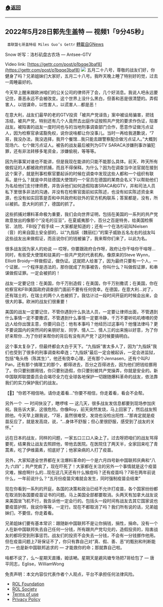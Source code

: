 ###  [:house:返回](README.md)
---


## 2022年5月28日郭先生盖特 — 视频1「9分45秒」
` 喜联盟七哥盖特组 Miles Guo’s Gettr` [轉載自GNews](https://gnews.org/zh-hans/2622538/)

Snow 听写：洛杉矶盘古农场 — Antsee-GTV
 
Video link: [https://gettr.com/post/p1bqqe3baf8](https://gettr.com/post/p1bqqe3baf8)
 ![](https://assets.gnews.org/wp-content/uploads/2022/05/91DF286C-F7F6-4A3E-8E9D-B42A42FA8302_1653801326.jpeg) 
五月二十八号，尊敬的战友们好，你健身了吗？兄弟姐妹们大家好，五月二十八号。我昨天晚上睡了特别好的觉，过去一周睡最好的。
 
今天早上醒来跟欧洲咱们的公关公司的律师开了会，几个好消息。我说人吧永远要记住，善恶永远不会被改变。这个世界上没什么黑白，但善和恶是很清楚的。弄假害人，以钱谋命，以性害人，以谎害人…都是恶！
 
在意大利，战友们最早的老的GTV投资「被共产党诬告」案中被设局骗害，把钱冻结，被共产党，特别还有几个人竟然去出庭作证按照共产党的要求作伪证，陷害战友。被陷害的战友一度时间也与的当地刑事调查部门合作，愿意作证做污点证人，因为检察官承诺豁免权，说你说啥都让你没事儿。当时一再给我道歉说，“7哥，我没办法，我没选择，我开个餐馆…我只能去跟警察配合做污点证人。”大概到现场六、七个做污点证人。被告的战友最后被列为GTV SARACA涉嫌刑事诈骗犯罪，还有非法转移多笔资金，涉嫌偷税，等等等。
 
因为刑事案对谁也不能讲，但是我现在能讲的只能不能那么具体。前天、昨天所有做假证的人都被政府抓捕，而且不得保释。为什么？因为在调查当中法官就在接到这个案子，就是刑事检察官要起诉的时候在调查中发现这些人都和一个组织有联系。是什么？就是中共驻德国大使馆的一个官员在德国的某商会名义下以帮助他们为名给他们支付律师费，并告诉他们如何造假陷害SRACA和GTV，并和司法人员私下里很多非法的沟通，并没有在检察官面前如实陈述，也没有如实陈述资金来源，也没有如实回答是否和中共政府和驻外的官方机构联系；答案都是，没有，所以被抓。意大利的抓了，德国的抓了。
 
这些抓捕对爆料革命极为重要，我们会向世界证明，包括在美国的一系列的共产党故意放出的像那个“没毛的豆豆”，在夏威夷那个，百分之百是特务，给美国检察官、法院、FBI投了假手续 — 大家都是知道的；还有一个在洛杉矶叫Nielsen（音）的来自国土安全部的，以“九指妖（魏丽红）”的案子威胁五名左右的战友叫这些战友出来做假证，而且说你们的钱被骗了，我来帮你们来了，以此为名。
 
很多战友因为家人的劝说 — 哎呀，你要跟政府合作呀，政府让你干啥你干啥呀…同时，有些受大使馆和驻美的一些共产党的代表机构，像原来的Steve Wynn，Elliott Broidy一样做假证，做伪证。这就把人给害了，因为最终只要有一个人，一个证据，一个程序是违法的，那你就成了刑事被告，你叫什么？叫做假证罪，和串谋做假证罪。一定会被抓的！
 
战友一定要记住：在美国，你千万别造假；在美国，你千万别撒谎；在美国，你在检察官和FBI美国政府调查部门面前不要有任何侥幸。在德国，在意大利…对了，还有瑞士的，在瑞士的两个人也被抓了。我估计过一段时间开庭的时候会出来，会很大的事。欧洲的战友们很重要！
 
美国的战友一定要记住，不管你遇到什么执法人员，一定要让律师出面，不管遇到什么事情一定不要撒谎，不管遇到什么事情一定要冷静，千万不要听叽叽喳喳的旁边人给你出馊主意，你要问自己：他有本事吗？他经历过这事吗？他懂法律吗？更不要说国内的突然间的亲朋好友、同学、情人二、情人三的出来施以好意，为了你好来帮你…为了你好来帮你的背后有没有共产党？这时候要搞明白。
 
这个事太复杂了，但最终都会大白于天下。“九指妖”害太多人了，因为“九指妖”我们也受到了很多的刑事调查和牵连；“九指妖”最后一定会被起诉，一定会进监狱，包括“龟头杨（陈其生）”，他还有侥幸心理，还有那个Jennasen，还有个叫PJ Pan，还有那个搞理工的那个，都得进去，百分之百得进去，因为他们把钱给挪用了。你只要别挪用钱，你只要别造假，你只要别被共产党操弄，你就是安全的。新中国联邦联盟委员会会竭尽全力在全球各地保护一切跟随爆料革命的战友，依法靠我们的实力保护我们的战友。
 
【🎵】“你若不相信呐，请你走着看…”你要不相信，你走着看，看会不会帮。
 
另外一个  — 时间快没了，瞎啰嗦 — 这几天，很多战友发信息都要到现场参加庆祝。我告诉大家，这很危险。你像Roy，前天突然发烧，马上回家了，然后战友照顾他。今天早上跟我说，“7哥，虽然很难受，发烧也没检出阳性…”那肯定就是疫苗反应了，就是发高烧，说，“…身体不舒服；但心里很舒服，感受到了战友的关怀。”
 
远在日本的战友，同样的问题，一家五口三口人染上了。过去呀把咱们的战友骂得要死，结果我让战友去照顾他，带他去医院。在医院住了两天半，全家回来吃了青蒿素，吃了伊维菌素，彻底好了；他家染病的人打了疫苗。
 
另外，大家知道全世界都在关注爆料革命的一个是六月四号新中国联邦庆典和“八九·六四”；共产党疯了，现在吓死了！大家都在关注的另外一个事情就是这个疫苗灾难，猴痘啊什么的…现在这几天还有什么猴痘吗？还有疫苗吗？7哥在两年前说什么，一年前说什么？“五月份疫苗灾难就会发生，同时强制疫苗会结束”
 
现在你看到一系列的开庭，各国的决策和政治已经不允许打疫苗，各个国家纷纷都在取消到各国要疫苗证书的问题。马上美国全部都要取消。头两天有加拿大战友说来美国坐飞机不行，我告诉他一定会行的。包括头一段时间有战友去其它国家说也要疫苗护照，我说你等等，一定行。现在不都取消了吗？我们所有说的话，兄弟姐妹们，不要信，你走着看。
 
兄弟姐妹们要有基本常识：跟随新中国联邦不是让你捐钱，捐性，捐命。没有一个人在新中国联邦失去自己任何一分钱，所有跟共产党勾兑的，造假投资的，陷害战友的都将受到刑事惩罚。战友们的投资不会失去一分钱，不会有一分钱挪作他用。但在疫苗问题上7哥保证不了，你只有靠自己对“真、假、善、恶”的甄别和判断能力 — 也是新中国联邦追求的 — 才能救你的命；那就靠自己啦。
 
啥都不说了，么～星期天直播，姆该嗮。星期天是避风塘专场把7哥给包了 — 唐平同志，Eglise，WilliamWong

免责声明：本文内容仅代表作者个人观点，平台不承担任何法律风险。
  
- [ROL Foundation](https://rolfoundation.org/)
- [ROL Society](https://rolsociety.org/)
- [Terms of use](https://gnews.org/terms-of-use-3/)
- [Privacy Policy](https://gnews.org/privacy-policy/)
